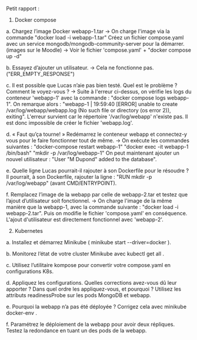 Petit rapport :


1. Docker compose

a. Chargez l’image Docker webapp-1.tar
-> On charge l'image via la commande "docker load -i webapp-1.tar"
Créez un fichier compose.yaml avec un service mongodb/mongodb-community-server pour la démarrer. (images sur le Moodle)
-> Voir le fichier 'compose.yaml' + "docker compose up -d"

b. Essayez d’ajouter un utilisateur.
-> Cela ne fonctionne pas. ("ERR_EMPTY_RESPONSE")

c. Il est possible que Lucas n’aie pas bien testé. Quel est le problème ? Comment le voyez-vous ?
-> Suite à l'erreur ci-dessus, on vérifie les logs du conteneur 'webapp-1' avec la commande : "docker compose logs webapp-1".
On remarque alors : "webapp-1  | 19:59:40 [ERROR] unable to create /var/log/webapp/webapp.log (No such file or directory (os error 2)), exiting".
L'erreur survient car le répertoire '/var/log/webapp' n'existe pas. Il est donc impossible de créer le fichier 'webapp.log'.

d. « Faut qu’ça tourne! » Redémarrez le conteneur webapp et connectez-y vous pour le faire fonctionner tout de même.
-> On exécute les commandes suivantes :
"docker-compose restart webapp-1"
"docker exec -it webapp-1 /bin/bash"
"mkdir -p /var/log/webapp-1"
On peut maintenant ajouter un nouvel utilisateur : "User "M Dupond" added to the database".

e. Quelle ligne Lucas pourrait-il rajouter à son Dockerfile pour le résoudre ?
Il pourrait, à son Dockerfile, rajouter la ligne : "RUN mkdir -p /var/log/webapp" (avant CMD/ENTRYPOINT).

f. Remplacez l’image de la webapp par celle de webapp-2.tar et testez que l’ajout
d’utilisateur soit fonctionnel.
-> On charge l'image de la même manière que la webapp-1, avec la commande suivante : "docker load -i webapp-2.tar".
Puis on modifie le fichier 'compose.yaml' en conséquence.
L'ajout d'utilisateur est directement fonctionnel avec 'webapp-2'.


2. Kubernetes

a. Installez et démarrez Minikube ( minikube start --driver=docker ).

b. Monitorez l’état de votre cluster Minikube avec kubectl get all .

c. Utilisez l’utilitaire kompose pour convertir votre compose.yaml en configurations K8s.

d. Appliquez les configurations. Quelles corrections avez-vous dû leur apporter ? Dans
quel ordre les appliquez-vous, et pourquoi ? Utilisez les attributs readinessProbe sur
les pods MongoDB et webapp.

e. Pourquoi la webapp n’a pas été déployée ? Corrigez cela avec minikube docker-env .

f. Paramétrez le déploiement de la webapp pour avoir deux répliques. Testez la
redondance en tuant un des pods de la webapp.